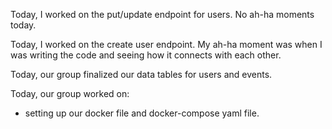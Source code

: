 <!-- August 17,  2023 -->

Today, I worked on the put/update endpoint for users. No ah-ha moments today.

<!-- August 16, 2023 -->

Today, I worked on the create user endpoint. My ah-ha moment was when I was writing the code and seeing how it connects with each other.

<!-- August 15, 2023 -->

Today, our group finalized our data tables for users and events.


<!-- August 14, 2023 -->

Today, our group worked on:

- setting up our docker file and docker-compose yaml file.
